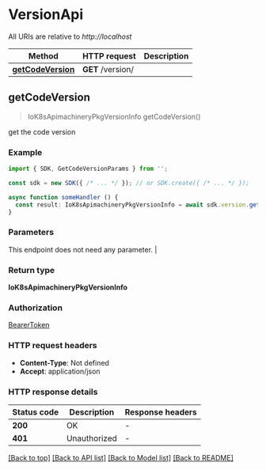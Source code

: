 # VersionApi

All URIs are relative to *http://localhost*

| Method                                               | HTTP request                                         | Description                                          |
| ---------------------------------------------------- | ---------------------------------------------------- | ---------------------------------------------------- |
| [**getCodeVersion**](VersionApi.md#getcodeversion) | **GET** /version/ |  |


## **getCodeVersion**
> IoK8sApimachineryPkgVersionInfo getCodeVersion()

get the code version

### Example

```typescript
import { SDK, GetCodeVersionParams } from '';

const sdk = new SDK({ /* ... */ }); // or SDK.create({ /* ... */ });

async function someHandler () {
  const result: IoK8sApimachineryPkgVersionInfo = await sdk.version.getCodeVersion()
}
```

### Parameters
This endpoint does not need any parameter. |


### Return type

**IoK8sApimachineryPkgVersionInfo**

### Authorization

[BearerToken](../authorization.md#BearerToken)

### HTTP request headers

 - **Content-Type**: Not defined
 - **Accept**: application/json


### HTTP response details
| Status code | Description | Response headers |
|-------------|-------------|------------------|
| **200** | OK |  -  |
| **401** | Unauthorized |  -  |

[[Back to top]](VersionApi.md#versionapi) [[Back to API list]](../apis.md#documentation) [[Back to Model list]](../models.md#documentation) [[Back to README]](../../readme.md)


